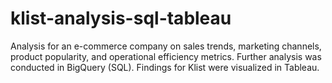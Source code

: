 # klist-analysis-sql-tableau
Analysis for an e-commerce company on sales trends, marketing channels, product popularity, and operational efficiency metrics. Further analysis was conducted in BigQuery (SQL). Findings for Klist were visualized in Tableau.
